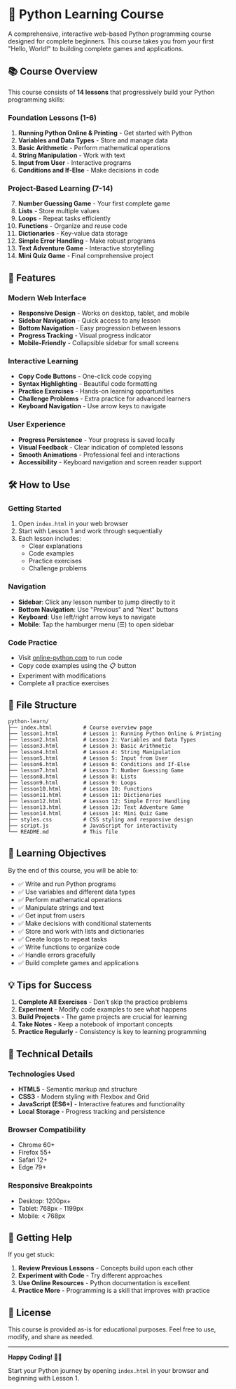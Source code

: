# 🐍 Python Learning Course

A comprehensive, interactive web-based Python programming course designed for complete beginners. This course takes you from your first "Hello, World!" to building complete games and applications.

## 📚 Course Overview

This course consists of **14 lessons** that progressively build your Python programming skills:

### Foundation Lessons (1-6)
1. **Running Python Online & Printing** - Get started with Python
2. **Variables and Data Types** - Store and manage data
3. **Basic Arithmetic** - Perform mathematical operations
4. **String Manipulation** - Work with text
5. **Input from User** - Interactive programs
6. **Conditions and If-Else** - Make decisions in code

### Project-Based Learning (7-14)
7. **Number Guessing Game** - Your first complete game
8. **Lists** - Store multiple values
9. **Loops** - Repeat tasks efficiently
10. **Functions** - Organize and reuse code
11. **Dictionaries** - Key-value data storage
12. **Simple Error Handling** - Make robust programs
13. **Text Adventure Game** - Interactive storytelling
14. **Mini Quiz Game** - Final comprehensive project

## 🚀 Features

### Modern Web Interface
- **Responsive Design** - Works on desktop, tablet, and mobile
- **Sidebar Navigation** - Quick access to any lesson
- **Bottom Navigation** - Easy progression between lessons
- **Progress Tracking** - Visual progress indicator
- **Mobile-Friendly** - Collapsible sidebar for small screens

### Interactive Learning
- **Copy Code Buttons** - One-click code copying
- **Syntax Highlighting** - Beautiful code formatting
- **Practice Exercises** - Hands-on learning opportunities
- **Challenge Problems** - Extra practice for advanced learners
- **Keyboard Navigation** - Use arrow keys to navigate

### User Experience
- **Progress Persistence** - Your progress is saved locally
- **Visual Feedback** - Clear indication of completed lessons
- **Smooth Animations** - Professional feel and interactions
- **Accessibility** - Keyboard navigation and screen reader support

## 🛠️ How to Use

### Getting Started
1. Open `index.html` in your web browser
2. Start with Lesson 1 and work through sequentially
3. Each lesson includes:
   - Clear explanations
   - Code examples
   - Practice exercises
   - Challenge problems

### Navigation
- **Sidebar**: Click any lesson number to jump directly to it
- **Bottom Navigation**: Use "Previous" and "Next" buttons
- **Keyboard**: Use left/right arrow keys to navigate
- **Mobile**: Tap the hamburger menu (☰) to open sidebar

### Code Practice
- Visit [online-python.com](https://www.online-python.com/) to run code
- Copy code examples using the 📋 button
- Experiment with modifications
- Complete all practice exercises

## 📁 File Structure

```
python-learn/
├── index.html          # Course overview page
├── lesson1.html        # Lesson 1: Running Python Online & Printing
├── lesson2.html        # Lesson 2: Variables and Data Types
├── lesson3.html        # Lesson 3: Basic Arithmetic
├── lesson4.html        # Lesson 4: String Manipulation
├── lesson5.html        # Lesson 5: Input from User
├── lesson6.html        # Lesson 6: Conditions and If-Else
├── lesson7.html        # Lesson 7: Number Guessing Game
├── lesson8.html        # Lesson 8: Lists
├── lesson9.html        # Lesson 9: Loops
├── lesson10.html       # Lesson 10: Functions
├── lesson11.html       # Lesson 11: Dictionaries
├── lesson12.html       # Lesson 12: Simple Error Handling
├── lesson13.html       # Lesson 13: Text Adventure Game
├── lesson14.html       # Lesson 14: Mini Quiz Game
├── styles.css          # CSS styling and responsive design
├── script.js           # JavaScript for interactivity
└── README.md           # This file
```

## 🎯 Learning Objectives

By the end of this course, you will be able to:

- ✅ Write and run Python programs
- ✅ Use variables and different data types
- ✅ Perform mathematical operations
- ✅ Manipulate strings and text
- ✅ Get input from users
- ✅ Make decisions with conditional statements
- ✅ Store and work with lists and dictionaries
- ✅ Create loops to repeat tasks
- ✅ Write functions to organize code
- ✅ Handle errors gracefully
- ✅ Build complete games and applications

## 💡 Tips for Success

1. **Complete All Exercises** - Don't skip the practice problems
2. **Experiment** - Modify code examples to see what happens
3. **Build Projects** - The game projects are crucial for learning
4. **Take Notes** - Keep a notebook of important concepts
5. **Practice Regularly** - Consistency is key to learning programming

## 🔧 Technical Details

### Technologies Used
- **HTML5** - Semantic markup and structure
- **CSS3** - Modern styling with Flexbox and Grid
- **JavaScript (ES6+)** - Interactive features and functionality
- **Local Storage** - Progress tracking and persistence

### Browser Compatibility
- Chrome 60+
- Firefox 55+
- Safari 12+
- Edge 79+

### Responsive Breakpoints
- Desktop: 1200px+
- Tablet: 768px - 1199px
- Mobile: < 768px

## 🎉 Getting Help

If you get stuck:
1. **Review Previous Lessons** - Concepts build upon each other
2. **Experiment with Code** - Try different approaches
3. **Use Online Resources** - Python documentation is excellent
4. **Practice More** - Programming is a skill that improves with practice

## 📝 License

This course is provided as-is for educational purposes. Feel free to use, modify, and share as needed.

---

**Happy Coding! 🐍✨**

Start your Python journey by opening `index.html` in your browser and beginning with Lesson 1. 